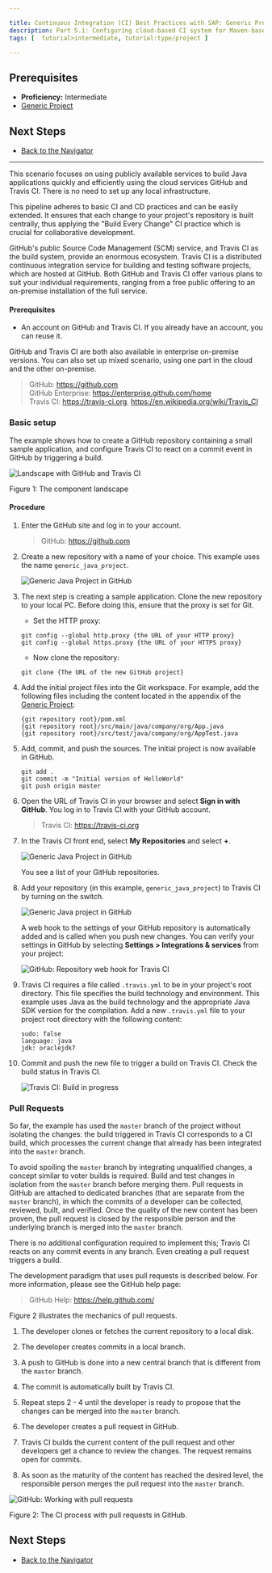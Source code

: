 ```yaml
---

title: Continuous Integration (CI) Best Practices with SAP: Generic Project with CI using Cloud Services
description: Part 5.1: Configuring cloud-based CI system for Maven-based generic Java project.
tags: [  tutorial>intermediate, tutorial:type/project ]

---
```


## Prerequisites

  - **Proficiency:** Intermediate
  - [Generic Project](http://www.sap.com/developer/tutorials/ci-best-practices-generic.html)
  
## Next Steps

  - [Back to the Navigator](http://www.sap.com/developer/tutorials/ci-best-practices-intro.html)

---


This scenario focuses on using publicly available services to build Java applications quickly and efficiently using the cloud services GitHub and Travis CI. There is no need to set up any local infrastructure.

This pipeline adheres to basic CI and CD practices and can be easily extended. It ensures that each change to your project's repository is built centrally, thus applying the "Build Every Change" CI practice which is crucial for collaborative development.

GitHub's public Source Code Management (SCM) service, and Travis CI as the build system, provide an enormous ecosystem. Travis CI is a distributed continuous integration service for building and testing software projects, which are hosted at GitHub. Both GitHub and Travis CI offer various plans to suit your individual requirements, ranging from a free public offering to an on-premise installation of the full service.

#### Prerequisites

- An account on GitHub and Travis CI. If you already have an account, you can reuse it.

GitHub and Travis CI are both also available in enterprise on-premise versions. You can also set up mixed scenario, using one part in the cloud and the other on-premise.

> GitHub: https://github.com  
> GitHub Enterprise: https://enterprise.github.com/home  
> Travis CI: https://travis-ci.org, https://en.wikipedia.org/wiki/Travis_CI


### Basic setup

The example shows how to create a GitHub repository containing a small sample application, and configure Travis CI to react on a commit event in GitHub by triggering a build.

![Landscape with GitHub and Travis CI](generic-project-cloud-7.png)

Figure 1: The component landscape

####  Procedure

1. Enter the GitHub site and log in to your account.
  
    > GitHub: https://github.com

2. Create a new repository with a name of your choice. This example uses the name `generic_java_project`.

    ![Generic Java Project in GitHub](generic-project-cloud-1.png)
      
3. The next step is creating a sample application. Clone the new repository to your local PC. Before doing this, ensure that the proxy is set for Git.
  
    - Set the HTTP proxy:
      
    ```
    git config --global http.proxy {the URL of your HTTP proxy}
    git config --global https.proxy {the URL of your HTTPS proxy}
    ```
      
    - Now clone the repository:
    
    ```
    git clone {The URL of the new GitHub project}
    ```

4. Add the initial project files into the Git workspace. For example, add the following files including the content located in the appendix of the [Generic Project](http://www.sap.com/developer/tutorials/ci-best-practices-generic.html):

    ```
    {git repository root}/pom.xml
    {git repository root}/src/main/java/company/org/App.java
    {git repository root}/src/test/java/company/org/AppTest.java
    ```

5. Add, commit, and push the sources. The initial project is now available in GitHub.

    ```
    git add .
    git commit -m "Initial version of HelloWorld"
    git push origin master
    ```

6. Open the URL of Travis CI in your browser and select **Sign in with GitHub**. You log in to Travis CI with your GitHub account.
  
    > Travis CI: https://travis-ci.org
    
7. In the Travis CI front end, select **My Repositories** and select **+**.
 
    ![Generic Java Project in GitHub](generic-project-cloud-2.png)
    
    You see a list of your GitHub repositories.
   
8. Add your repository (in this example, `generic_java_project`) to Travis CI by turning on the switch.

    ![Generic Java project in GitHub](generic-project-cloud-3.png)

    A web hook to the settings of your GitHub repository is automatically added and is called when you push new changes. You can verify your settings in GitHub by selecting **Settings > Integrations & services** from your project:

    ![GitHub: Repository web hook for Travis CI](generic-project-cloud-4.png)

9. Travis CI requires a file called `.travis.yml` to be in your project's root directory. This file specifies the build technology and environment. This example uses Java as the build technology and the appropriate Java SDK version for the compilation. Add a new `.travis.yml` file to your project root directory with the following content:

    ```
    sudo: false
    language: java
    jdk: oraclejdk7
    ```

10. Commit and push the new file to trigger a build on Travis CI. Check the build status in Travis CI.

    ![Travis CI: Build in progress](generic-project-cloud-5.png)


### Pull Requests

So far, the example has used the `master` branch of the project without isolating the changes: the build triggered in Travis CI corresponds to a CI build, which processes the current change that already has been integrated into the `master` branch.

To avoid spoiling the `master` branch by integrating unqualified changes, a concept similar to voter builds is required. Build and test changes in isolation from the `master` branch before merging them. Pull requests in GitHub are attached to dedicated branches (that are separate from the `master` branch), in which the commits of a developer can be collected, reviewed, built, and verified. Once the quality of the new content has been proven, the pull request is closed by the responsible person and the underlying branch is merged into the `master` branch.

There is no additional configuration required to implement this; Travis CI reacts on any commit events in any branch. Even creating a pull request triggers a build.

The development paradigm that uses pull requests is described below. For more information, please see the GitHub help page:

> GitHub Help: https://help.github.com/

Figure 2 illustrates the mechanics of pull requests.

1. The developer clones or fetches the current repository to a local disk.

2. The developer creates commits in a local branch.

3. A push to GitHub is done into a new central branch that is different from the `master` branch.

4. The commit is automatically built by Travis CI.

5. Repeat steps 2 - 4 until the developer is ready to propose that the changes can be merged into the `master` branch.

6. The developer creates a pull request in GitHub.

7. Travis CI builds the current content of the pull request and other developers get a chance to review the changes. The request remains  open for commits.

8. As soon as the maturity of the content has reached the desired level, the responsible person merges the pull request into the `master` branch.

![GitHub: Working with pull requests](generic-project-cloud-6.png)

Figure 2: The CI process with pull requests in GitHub.


## Next Steps

  - [Back to the Navigator](http://www.sap.com/developer/tutorials/ci-best-practices-intro.html)
  

